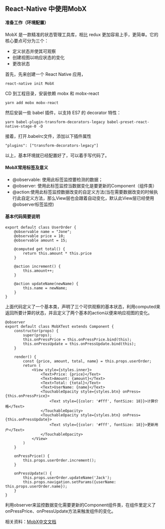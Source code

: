 ## React-Native 中使用MobX
#### 准备工作（环境配置）
MobX 是一款精准的状态管理工具库，相比 redux 更加容易上手，更简单。它的核心要点可分为三个：
* 定义状态并使其可观察
* 创建视图以响应状态的变化
* 更改状态

首先，先来创建一个 React Native 应用，
```
react-native init MobX
```
CD 到工程目录，安装依赖 mobx 和 mobx-react
```
yarn add mobx mobx-react
```
然后安装一些 babel 插件，以支持 ES7 的 decorator 特性：
```
yarn babel-plugin-transform-decorators-legacy babel-preset-react-native-stage-0 -D
```
接着，打开.babelrc文件，添加以下插件属性
```
"plugins": ["transform-decorators-legacy"]
```
以上，基本环境就已经配置好了，可以着手写代码了。
#### MobX常用标签及意义
* @observable: 使用此标签监控要检测的数据；
* @observer: 使用此标签监控当数据变化是要更新的Component（组件类）
* @action:使用此标签监控数据改变的自定义方法(当在需要数据改变的时候执行此自定义方法，那么View层也会跟着自动变化，默认此View层已经使用@observer标签监控)

#### 基本代码简要说明
```
export default class UserOrder {
    @observable name = "Jone";
    @observable price = 10;
    @observable amount = 15;

    @computed get total() {
        return this.amount * this.price
    }

    @action increment() {
        this.amount++;
    }

    @action updateName(newName) {
        this.name = newName;
    }
}
```
上面代码定义了一个基本类，声明了三个可供观察的基本状态，利用computed来返回所要计算的状态，并且定义了两个基本的action以便来响应视图的变化。

```
@observer
export default class MobXTest extends Component {
    constructor(props) {
        super(props);
        this.onPressPrice = this.onPressPrice.bind(this);
        this.onPressUpdate = this.onPressUpdate.bind(this);
    }

    render() {
        const {price, amount, total, name} = this.props.userOrder;
        return (
            <View style={styles.inner}>
                <Text>Price: {price}</Text>
                <Text>Amount: {amount}</Text>
                <Text>Total: {total}</Text>
                <Text>UserName: {name}</Text>
                <TouchableOpacity style={styles.btn} onPress={this.onPressPrice}>
                    <Text style={{color: '#fff', fontSize: 18}}>计算价格</Text>
                </TouchableOpacity>
                <TouchableOpacity style={styles.btn} onPress={this.onPressUpdate}>
                    <Text style={{color: '#fff', fontSize: 18}}>更新用户</Text>
                </TouchableOpacity>
            </View>
        )
    }

    onPressPrice() {
        this.props.userOrder.increment();
    }

    onPressUpdate() {
        this.props.userOrder.updateName('Jack');
        this.props.navigation.setParams({userName: this.props.userOrder.name});
    }
}
```
利用observer来监控数据变化需要更新的Component组件类，在组件里定义了onPressPrice、onPressUpdate方法来触发组件的变化。

相关资料：[MobX中文文档](http://cn.mobx.js.org/)
